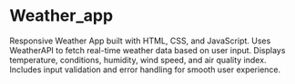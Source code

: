 # Weather_app
Responsive Weather App built with HTML, CSS, and JavaScript. Uses WeatherAPI to fetch real-time weather data based on user input. Displays temperature, conditions, humidity, wind speed, and air quality index. Includes input validation and error handling for smooth user experience.
